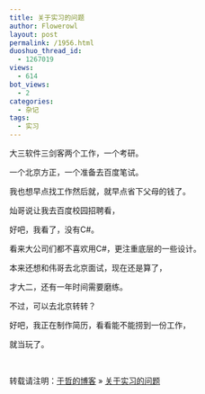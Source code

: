 ```yaml
---
title: 关于实习的问题
author: Flowerowl
layout: post
permalink: /1956.html
duoshuo_thread_id:
  - 1267019
views:
  - 614
bot_views:
  - 2
categories:
  - 杂记
tags:
  - 实习
---
```

大三软件三剑客两个工作，一个考研。

一个北京方正，一个准备去百度笔试。

我也想早点找工作然后就，就早点省下父母的钱了。

灿哥说让我去百度校园招聘看，

好吧，我看了，没有C#。

看来大公司们都不喜欢用C#，更注重底层的一些设计。

本来还想和伟哥去北京面试，现在还是算了，

才大二，还有一年时间需要磨练。

不过，可以去北京转转？

好吧，我正在制作简历，看看能不能捞到一份工作，

就当玩了。

&nbsp;

转载请注明：[于哲的博客][1] &raquo; [关于实习的问题][2]

 [1]: http://localhost/wordpress
 [2]: http://localhost/wordpress/1956.html